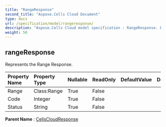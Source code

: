 ```yaml
---
title: "RangeResponse"
second_title: "Aspose.Cells Cloud Document"
type: docs
url: /specification/model/rangeresponse/
description: "Aspose.Cells Cloud model specification : RangeResponse. Effortlessly handle Excel and other spreadsheet documents with features like opening, generating, editing, splitting, merging, comparing, and converting."
weight: 50
---
```


## **rangeResponse**

Represents the Range Response. 

| Property Name | Property Type | Nullable |  ReadOnly | DefaultValue | Description | 
| :- | :- | :- |:- |  :- | :- |
| Range | Class:Range | True |  False |  |  |  
| Code | Integer | True |  False |  |  |  
| Status | String | True |  False |  |  |  

**Parent Name** : [CellsCloudResponse](cellscloudresponse)

